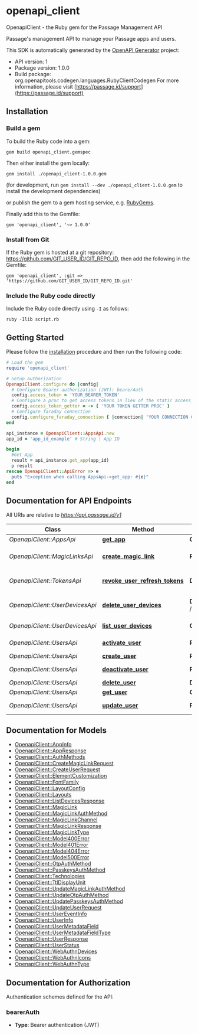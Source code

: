 # openapi_client

OpenapiClient - the Ruby gem for the Passage Management API

Passage's management API to manage your Passage apps and users.

This SDK is automatically generated by the [OpenAPI Generator](https://openapi-generator.tech) project:

- API version: 1
- Package version: 1.0.0
- Build package: org.openapitools.codegen.languages.RubyClientCodegen
For more information, please visit [https://passage.id/support](https://passage.id/support)

## Installation

### Build a gem

To build the Ruby code into a gem:

```shell
gem build openapi_client.gemspec
```

Then either install the gem locally:

```shell
gem install ./openapi_client-1.0.0.gem
```

(for development, run `gem install --dev ./openapi_client-1.0.0.gem` to install the development dependencies)

or publish the gem to a gem hosting service, e.g. [RubyGems](https://rubygems.org/).

Finally add this to the Gemfile:

    gem 'openapi_client', '~> 1.0.0'

### Install from Git

If the Ruby gem is hosted at a git repository: https://github.com/GIT_USER_ID/GIT_REPO_ID, then add the following in the Gemfile:

    gem 'openapi_client', :git => 'https://github.com/GIT_USER_ID/GIT_REPO_ID.git'

### Include the Ruby code directly

Include the Ruby code directly using `-I` as follows:

```shell
ruby -Ilib script.rb
```

## Getting Started

Please follow the [installation](#installation) procedure and then run the following code:

```ruby
# Load the gem
require 'openapi_client'

# Setup authorization
OpenapiClient.configure do |config|
  # Configure Bearer authorization (JWT): bearerAuth
  config.access_token = 'YOUR_BEARER_TOKEN'
  # Configure a proc to get access tokens in lieu of the static access_token configuration
  config.access_token_getter = -> { 'YOUR TOKEN GETTER PROC' } 
  # Configure faraday connection
  config.configure_faraday_connection { |connection| 'YOUR CONNECTION CONFIG PROC' }
end

api_instance = OpenapiClient::AppsApi.new
app_id = 'app_id_example' # String | App ID

begin
  #Get App
  result = api_instance.get_app(app_id)
  p result
rescue OpenapiClient::ApiError => e
  puts "Exception when calling AppsApi->get_app: #{e}"
end

```

## Documentation for API Endpoints

All URIs are relative to *https://api.passage.id/v1*

Class | Method | HTTP request | Description
------------ | ------------- | ------------- | -------------
*OpenapiClient::AppsApi* | [**get_app**](docs/AppsApi.md#get_app) | **GET** /apps/{app_id} | Get App
*OpenapiClient::MagicLinksApi* | [**create_magic_link**](docs/MagicLinksApi.md#create_magic_link) | **POST** /apps/{app_id}/magic-links | Create Embeddable Magic Link
*OpenapiClient::TokensApi* | [**revoke_user_refresh_tokens**](docs/TokensApi.md#revoke_user_refresh_tokens) | **DELETE** /apps/{app_id}/users/{user_id}/tokens | Revokes refresh tokens
*OpenapiClient::UserDevicesApi* | [**delete_user_devices**](docs/UserDevicesApi.md#delete_user_devices) | **DELETE** /apps/{app_id}/users/{user_id}/devices/{device_id} | Delete a device for a user
*OpenapiClient::UserDevicesApi* | [**list_user_devices**](docs/UserDevicesApi.md#list_user_devices) | **GET** /apps/{app_id}/users/{user_id}/devices | List User Devices
*OpenapiClient::UsersApi* | [**activate_user**](docs/UsersApi.md#activate_user) | **PATCH** /apps/{app_id}/users/{user_id}/activate | Activate User
*OpenapiClient::UsersApi* | [**create_user**](docs/UsersApi.md#create_user) | **POST** /apps/{app_id}/users | Create User
*OpenapiClient::UsersApi* | [**deactivate_user**](docs/UsersApi.md#deactivate_user) | **PATCH** /apps/{app_id}/users/{user_id}/deactivate | Deactivate User
*OpenapiClient::UsersApi* | [**delete_user**](docs/UsersApi.md#delete_user) | **DELETE** /apps/{app_id}/users/{user_id} | Delete User
*OpenapiClient::UsersApi* | [**get_user**](docs/UsersApi.md#get_user) | **GET** /apps/{app_id}/users/{user_id} | Get User
*OpenapiClient::UsersApi* | [**update_user**](docs/UsersApi.md#update_user) | **PATCH** /apps/{app_id}/users/{user_id} | Update User


## Documentation for Models

 - [OpenapiClient::AppInfo](docs/AppInfo.md)
 - [OpenapiClient::AppResponse](docs/AppResponse.md)
 - [OpenapiClient::AuthMethods](docs/AuthMethods.md)
 - [OpenapiClient::CreateMagicLinkRequest](docs/CreateMagicLinkRequest.md)
 - [OpenapiClient::CreateUserRequest](docs/CreateUserRequest.md)
 - [OpenapiClient::ElementCustomization](docs/ElementCustomization.md)
 - [OpenapiClient::FontFamily](docs/FontFamily.md)
 - [OpenapiClient::LayoutConfig](docs/LayoutConfig.md)
 - [OpenapiClient::Layouts](docs/Layouts.md)
 - [OpenapiClient::ListDevicesResponse](docs/ListDevicesResponse.md)
 - [OpenapiClient::MagicLink](docs/MagicLink.md)
 - [OpenapiClient::MagicLinkAuthMethod](docs/MagicLinkAuthMethod.md)
 - [OpenapiClient::MagicLinkChannel](docs/MagicLinkChannel.md)
 - [OpenapiClient::MagicLinkResponse](docs/MagicLinkResponse.md)
 - [OpenapiClient::MagicLinkType](docs/MagicLinkType.md)
 - [OpenapiClient::Model400Error](docs/Model400Error.md)
 - [OpenapiClient::Model401Error](docs/Model401Error.md)
 - [OpenapiClient::Model404Error](docs/Model404Error.md)
 - [OpenapiClient::Model500Error](docs/Model500Error.md)
 - [OpenapiClient::OtpAuthMethod](docs/OtpAuthMethod.md)
 - [OpenapiClient::PasskeysAuthMethod](docs/PasskeysAuthMethod.md)
 - [OpenapiClient::Technologies](docs/Technologies.md)
 - [OpenapiClient::TtlDisplayUnit](docs/TtlDisplayUnit.md)
 - [OpenapiClient::UpdateMagicLinkAuthMethod](docs/UpdateMagicLinkAuthMethod.md)
 - [OpenapiClient::UpdateOtpAuthMethod](docs/UpdateOtpAuthMethod.md)
 - [OpenapiClient::UpdatePasskeysAuthMethod](docs/UpdatePasskeysAuthMethod.md)
 - [OpenapiClient::UpdateUserRequest](docs/UpdateUserRequest.md)
 - [OpenapiClient::UserEventInfo](docs/UserEventInfo.md)
 - [OpenapiClient::UserInfo](docs/UserInfo.md)
 - [OpenapiClient::UserMetadataField](docs/UserMetadataField.md)
 - [OpenapiClient::UserMetadataFieldType](docs/UserMetadataFieldType.md)
 - [OpenapiClient::UserResponse](docs/UserResponse.md)
 - [OpenapiClient::UserStatus](docs/UserStatus.md)
 - [OpenapiClient::WebAuthnDevices](docs/WebAuthnDevices.md)
 - [OpenapiClient::WebAuthnIcons](docs/WebAuthnIcons.md)
 - [OpenapiClient::WebAuthnType](docs/WebAuthnType.md)


## Documentation for Authorization


Authentication schemes defined for the API:
### bearerAuth

- **Type**: Bearer authentication (JWT)


